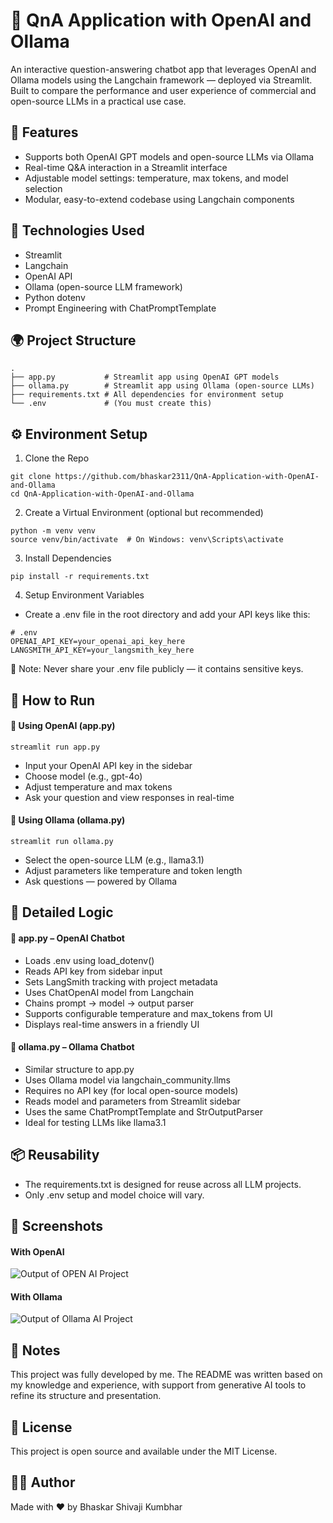 # 🤖 QnA Application with OpenAI and Ollama

An interactive question-answering chatbot app that leverages OpenAI and Ollama models using the Langchain framework — deployed via Streamlit. Built to compare the performance and user experience of commercial and open-source LLMs in a practical use case.

## 📌 Features
* Supports both OpenAI GPT models and open-source LLMs via Ollama
* Real-time Q&A interaction in a Streamlit interface
* Adjustable model settings: temperature, max tokens, and model selection
* Modular, easy-to-extend codebase using Langchain components

## 🧠 Technologies Used
* Streamlit
* Langchain
* OpenAI API
* Ollama (open-source LLM framework)
* Python dotenv
* Prompt Engineering with ChatPromptTemplate

## 🌍 Project Structure
```
.
├── app.py           # Streamlit app using OpenAI GPT models
├── ollama.py        # Streamlit app using Ollama (open-source LLMs)
├── requirements.txt # All dependencies for environment setup
└── .env             # (You must create this)
```

## ⚙️ Environment Setup
1. Clone the Repo
```
git clone https://github.com/bhaskar2311/QnA-Application-with-OpenAI-and-Ollama
cd QnA-Application-with-OpenAI-and-Ollama
```
2. Create a Virtual Environment (optional but recommended)
```
python -m venv venv
source venv/bin/activate  # On Windows: venv\Scripts\activate
```
3. Install Dependencies
```
pip install -r requirements.txt
```
4. Setup Environment Variables
  * Create a .env file in the root directory and add your API keys like this:
```
# .env
OPENAI_API_KEY=your_openai_api_key_here
LANGSMITH_API_KEY=your_langsmith_key_here
```
🔐 Note: Never share your .env file publicly — it contains sensitive keys.

## 🚀 How to Run
#### 🧠 Using OpenAI (app.py)
```
streamlit run app.py
```
* Input your OpenAI API key in the sidebar
* Choose model (e.g., gpt-4o)
* Adjust temperature and max tokens
* Ask your question and view responses in real-time

#### 🦙 Using Ollama (ollama.py)
```
streamlit run ollama.py
```
* Select the open-source LLM (e.g., llama3.1)
* Adjust parameters like temperature and token length
* Ask questions — powered by Ollama


## 📝 Detailed Logic
#### 🔹 app.py – OpenAI Chatbot
* Loads .env using load_dotenv()
* Reads API key from sidebar input
* Sets LangSmith tracking with project metadata
* Uses ChatOpenAI model from Langchain
* Chains prompt → model → output parser
* Supports configurable temperature and max_tokens from UI
* Displays real-time answers in a friendly UI

#### 🔹 ollama.py – Ollama Chatbot
* Similar structure to app.py
* Uses Ollama model via langchain_community.llms
* Requires no API key (for local open-source models)
* Reads model and parameters from Streamlit sidebar
* Uses the same ChatPromptTemplate and StrOutputParser
* Ideal for testing LLMs like llama3.1

## 📦 Reusability
* The requirements.txt is designed for reuse across all LLM projects.
* Only .env setup and model choice will vary.

## 📸 Screenshots
#### With OpenAI
![Output of OPEN AI Project](https://github.com/user-attachments/assets/c99165be-9e19-4ebb-a168-0ba7382fd140)

#### With Ollama
![Output of Ollama AI Project](https://github.com/user-attachments/assets/11cf9021-678a-4910-be31-7638664cb106)

## 📝 Notes
This project was fully developed by me. The README was written based on my knowledge and experience, with support from generative AI tools to refine its structure and presentation.

## 📄 License
This project is open source and available under the MIT License.

## 🙋‍♂️ Author
Made with ❤️ by Bhaskar Shivaji Kumbhar









